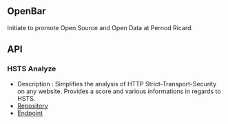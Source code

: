 ## OpenBar

Initiate to promote Open Source and Open Data at Pernod Ricard.

## API

### HSTS Analyze
- Description : Simplifies the analysis of HTTP Strict-Transport-Security on any website. Provides a score and various informations in regards to HSTS.
- [Repository](https://github.com/pernod-ricard/HSTS-Analyzer)
- [Endpoint](https://api.openbar.pernod-ricard.io/v1/hsts/analyze/?url=https%3A%2F%2Fpernod-ricard.com)
